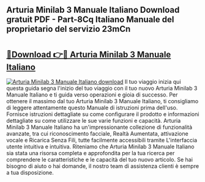 ## Arturia Minilab 3 Manuale Italiano Download gratuit PDF - Part-8Cq Italiano Manuale del proprietario del servizio 23mCn

# <h2><a href="http://dfh2lr.blite.top/?on=Arturia+Minilab+3+Manuale+Italiano">🔗Download 👉🔴 Arturia Minilab 3 Manuale Italiano</a></h2>

[![Arturia Minilab 3 Manuale Italiano download](https://i.imgur.com/lujVjoI.png)](http://dfh2lr.blite.top/?on=Arturia+Minilab+3+Manuale+Italiano)
Il tuo viaggio inizia qui questa guida segna l'inizio del tuo viaggio con il tuo nuovo Arturia Minilab 3 Manuale Italiano e ti guida verso operazioni e gioia di successo. Per ottenere il massimo dal tuo Arturia Minilab 3 Manuale Italiano, ti consigliamo di leggere attentamente questo Manuale di istruzioni prima dell'uso. Fornisce istruzioni dettagliate su come configurare il prodotto e informazioni dettagliate su come utilizzare le sue varie funzioni e capacità. Arturia Minilab 3 Manuale Italiano ha un'impressionante collezione di funzionalità avanzate, tra cui riconoscimento facciale, Realtà Aumentata, attivazione vocale e Ricarica Senza Fili, tutte facilmente accessibili tramite L'interfaccia utente intuitiva e intuitiva. Riteniamo che Arturia Minilab 3 Manuale Italiano sia stata una risorsa completa e approfondita per la tua ricerca per comprendere le caratteristiche e le capacità del tuo nuovo articolo. Se hai bisogno di aiuto o hai domande, il nostro team di assistenza clienti è sempre a tua disposizione.
